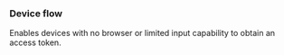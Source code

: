 ### Device flow

Enables devices with no browser or limited input capability to obtain an access token.